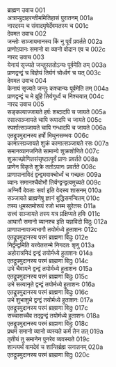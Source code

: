 ब्राह्मण उवाच	001  
अत्राप्युदाहरन्तीममितिहासं पुरातनम्	001a  
नारदस्य च संवादमृषेर्देवमतस्य च	001c  
देवमत उवाच	002  
जन्तोः सञ्जायमानस्य किं नु पूर्वं प्रवर्तते	002a  
प्राणोऽपानः समानो वा व्यानो वोदान एव च	002c  
नारद उवाच	003  
येनायं सृज्यते जन्तुस्ततोऽन्यः पूर्वमेति तम्	003a  
प्राणद्वन्द्वं च विज्ञेयं तिर्यगं चोर्ध्वगं च यत्	003c  
देवमत उवाच	004  
केनायं सृज्यते जन्तुः कश्चान्यः पूर्वमेति तम्	004a  
प्राणद्वन्द्वं च मे ब्रूहि तिर्यगूर्ध्वं च निश्चयात्	004c  
नारद उवाच	005  
सङ्कल्पाज्जायते हर्षः शब्दादपि च जायते	005a  
रसात्सञ्जायते चापि रूपादपि च जायते	005c  
स्पर्शात्सञ्जायते चापि गन्धादपि च जायते	006a  
एतद्रूपमुदानस्य हर्षो मिथुनसम्भवः	006c  
कामात्सञ्जायते शुक्रं कामात्सञ्जायते रसः	007a  
समानव्यानजनिते सामान्ये शुक्रशोणिते	007c  
शुक्राच्छोणितसंसृष्टात्पूर्वं प्राणः प्रवर्तते	008a  
प्राणेन विकृते शुक्रे ततोऽपानः प्रवर्तते	008c  
प्राणापानाविदं द्वन्द्वमवाक्चोर्ध्वं च गच्छतः	009a  
व्यानः समानश्चैवोभौ तिर्यग्द्वन्द्वत्वमुच्यते	009c  
अग्निर्वै देवताः सर्वा इति वेदस्य शासनम्	010a  
सञ्जायते ब्राह्मणेषु ज्ञानं बुद्धिसमन्वितम्	010c  
तस्य धूमस्तमोरूपं रजो भस्म सुरेतसः	011a  
सत्त्वं सञ्जायते तस्य यत्र प्रक्षिप्यते हविः	011c  
आघारौ समानो व्यानश्च इति यज्ञविदो विदुः	012a  
प्राणापानावाज्यभागौ तयोर्मध्ये हुताशनः	012c  
एतद्रूपमुदानस्य परमं ब्राह्मणा विदुः	012e  
निर्द्वन्द्वमिति यत्त्वेतत्तन्मे निगदतः शृणु	013a  
अहोरात्रमिदं द्वन्द्वं तयोर्मध्ये हुताशनः	014a  
एतद्रूपमुदानस्य परमं ब्राह्मणा विदुः	014c  
उभे चैवायने द्वन्द्वं तयोर्मध्ये हुताशनः	015a  
एतद्रूपमुदानस्य परमं ब्राह्मणा विदुः	015c  
उभे सत्यानृते द्वन्द्वं तयोर्मध्ये हुताशनः	016a  
एतद्रूपमुदानस्य परमं ब्राह्मणा विदुः	016c  
उभे शुभाशुभे द्वन्द्वं तयोर्मध्ये हुताशनः	017a  
एतद्रूपमुदानस्य परमं ब्राह्मणा विदुः	017c  
सच्चासच्चैव तद्द्वन्द्वं तयोर्मध्ये हुताशनः	018a  
एतद्रूपमुदानस्य परमं ब्राह्मणा विदुः	018c  
प्रथमं समानो व्यानो व्यस्यते कर्म तेन तत्	019a  
तृतीयं तु समानेन पुनरेव व्यवस्यते	019c  
शान्त्यर्थं वामदेवं च शान्तिर्ब्रह्म सनातनम्	020a  
एतद्रूपमुदानस्य परमं ब्राह्मणा विदुः	020c  
